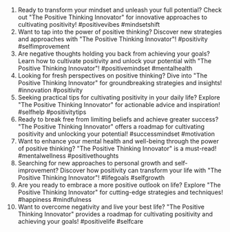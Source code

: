 1. Ready to transform your mindset and unleash your full potential? Check out "The Positive Thinking Innovator" for innovative approaches to cultivating positivity! #positivevibes #mindsetshift
2. Want to tap into the power of positive thinking? Discover new strategies and approaches with "The Positive Thinking Innovator"! #positivity #selfimprovement
3. Are negative thoughts holding you back from achieving your goals? Learn how to cultivate positivity and unlock your potential with "The Positive Thinking Innovator"! #positivemindset #mentalhealth
4. Looking for fresh perspectives on positive thinking? Dive into "The Positive Thinking Innovator" for groundbreaking strategies and insights! #innovation #positivity
5. Seeking practical tips for cultivating positivity in your daily life? Explore "The Positive Thinking Innovator" for actionable advice and inspiration! #selfhelp #positivitytips
6. Ready to break free from limiting beliefs and achieve greater success? "The Positive Thinking Innovator" offers a roadmap for cultivating positivity and unlocking your potential! #successmindset #motivation
7. Want to enhance your mental health and well-being through the power of positive thinking? "The Positive Thinking Innovator" is a must-read! #mentalwellness #positivethoughts
8. Searching for new approaches to personal growth and self-improvement? Discover how positivity can transform your life with "The Positive Thinking Innovator"! #lifegoals #selfgrowth
9. Are you ready to embrace a more positive outlook on life? Explore "The Positive Thinking Innovator" for cutting-edge strategies and techniques! #happiness #mindfulness
10. Want to overcome negativity and live your best life? "The Positive Thinking Innovator" provides a roadmap for cultivating positivity and achieving your goals! #positivelife #selfcare
